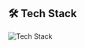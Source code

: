## 🛠️ Tech Stack

![Tech Stack](https://skillicons.dev/icons?i=php,laravel,js,vue,cs,dotnet,mysql,aws)
